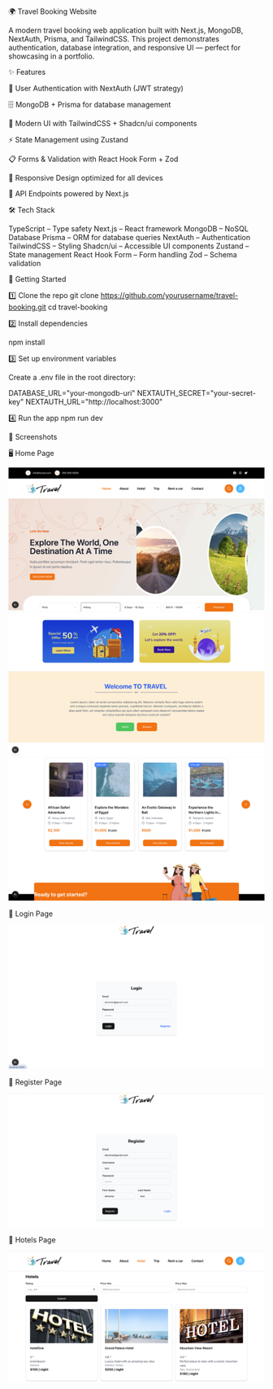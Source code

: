 🌍 Travel Booking Website

A modern travel booking web application built with Next.js, MongoDB, NextAuth, Prisma, and TailwindCSS.
This project demonstrates authentication, database integration, and responsive UI — perfect for showcasing in a portfolio.

✨ Features

🔐 User Authentication with NextAuth (JWT strategy)

🗄️ MongoDB + Prisma for database management

🎨 Modern UI with TailwindCSS + Shadcn/ui components

⚡ State Management using Zustand

📋 Forms & Validation with React Hook Form + Zod

📱 Responsive Design optimized for all devices

🚀 API Endpoints powered by Next.js

🛠️ Tech Stack

TypeScript – Type safety
Next.js – React framework
MongoDB – NoSQL Database
Prisma – ORM for database queries
NextAuth – Authentication
TailwindCSS – Styling
Shadcn/ui – Accessible UI components
Zustand – State management
React Hook Form – Form handling
Zod – Schema validation


🚀 Getting Started

1️⃣ Clone the repo
git clone https://github.com/yourusername/travel-booking.git
cd travel-booking

2️⃣ Install dependencies

npm install

3️⃣ Set up environment variables

Create a .env file in the root directory:

DATABASE_URL="your-mongodb-uri"
NEXTAUTH_SECRET="your-secret-key"
NEXTAUTH_URL="http://localhost:3000"

4️⃣ Run the app
npm run dev

📸 Screenshots

🖥️ Home Page

![Homepage1](assets/homepage.png)
![Homepage2](assets/homepage2.png)
![Homepage3](assets/homepage3.png)

🔐 Login Page

![Loginpage](assets/loginpage.png)

🔐 Register Page

![Registerpage](assets/registerpage.png)

🏨 Hotels Page

![Hotelspage](assets/hotelspage.png)



